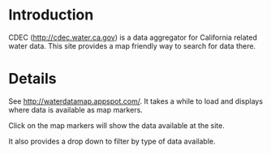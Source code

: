 # Introduction #

CDEC (http://cdec.water.ca.gov) is a data aggregator for California related water data. This site provides a map friendly way to search for data there.

# Details #

See http://waterdatamap.appspot.com/. It takes a while to load and displays where data is available as map markers.

Click on the map markers will show the data available at the site.

It also provides a drop down to filter by type of data available.